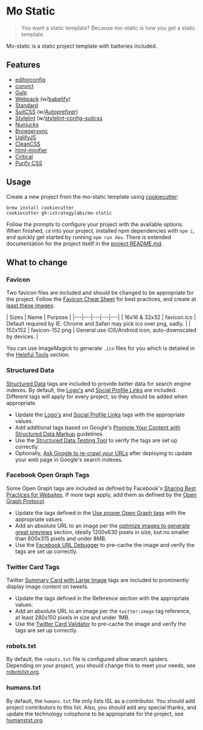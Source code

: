 # Mo Static

> You want a static template? Because mo-static is how you get a static
template.

Mo-static is a static project template with batteries included.


## Features

* [editorconfig](http://editorconfig.org/)
* [convict](https://github.com/mozilla/node-convict)
* [Gulp](http://gulpjs.com/)
* [Webpack](https://webpack.js.org/) (w/[babelify](https://github.com/babel/babelify))
* [Standard](https://github.com/feross/standard)
* [SuitCSS](https://suitcss.github.io) (w/[Autoprefixer](https://autoprefixer.github.io/))
* [Stylelint](https://github.com/stylelint/stylelint) (w/[stylelint-config-suitcss](https://github.com/suitcss/stylelint-config-suitcss)
* [Nunjucks](https://mozilla.github.io/nunjucks/)
* [Browsersync](http://www.browsersync.io/)
* [UglifyJS](https://github.com/mishoo/UglifyJS2/)
* [CleanCSS](https://github.com/jakubpawlowicz/clean-css/tree/3.4)
* [html-minifier](https://github.com/kangax/html-minifier)
* [Critical](https://github.com/addyosmani/critical)
* [Purify CSS](https://github.com/purifycss/purifycss)


## Usage

Create a new project from the mo-static template using [cookiecutter](https://github.com/audreyr/cookiecutter):

```
brew install cookiecutter
cookiecutter gh:istrategylabs/mo-static
```

Follow the prompts to configure your project with the available options. When
finished, `cd` into your project, installed npm dependencies with `npm i`, and
quickly get started by running `npm run dev`. There is extended documentation
for the project itself in the [project README.md](https://github.com/istrategylabs/mo-static/blob/master/%7B%7B%20cookiecutter.repo_name%20%7D%7D/README.md).


## What to change

### Favicon

Two favicon files are included and should be changed to be appropriate for the project.
Follow the [Favicon Cheat Sheet](https://github.com/audreyr/favicon-cheat-sheet) for
best practices, and create at [least these images](https://github.com/audreyr/favicon-cheat-sheet#the-images):

| Sizes | Name | Purpose |
|---|---|---|---|---|
| 16x16 & 32x32 | favicon.ico | Default required by IE. Chrome and Safari may pick ico over png, sadly. |
| 152x152 | favicon-152.png | General use iOS/Android icon, auto-downscaled by devices. |

You can use ImageMagick to generate `.ico` files for you which is detailed in
the [Helpful Tools](https://github.com/audreyr/favicon-cheat-sheet#helpful-tools) section.


### Structured Data

[Structured Data](https://developers.google.com/structured-data/) tags are included to provide better data for search engine indexes.
By default, the [Logo's](https://developers.google.com/structured-data/customize/logos) and
[Social Profile Links](https://developers.google.com/structured-data/customize/social-profiles) are
included. Different tags will apply for every project, so they should be added when appropriate.

* Update the [Logo's](https://developers.google.com/structured-data/customize/logos) and [Social Profile Links](https://developers.google.com/structured-data/customize/social-profiles) tags with the appropriate values.
* Add additional tags based on Google's [Promote Your Content with Structured Data Markup](https://developers.google.com/structured-data/) guidelines.
* Use the [Structured Data Testing Tool](https://developers.google.com/structured-data/testing-tool/) to verify the tags are set up correctly.
* Optionally, [Ask Google to re-crawl your URLs](https://support.google.com/webmasters/answer/6065812?hl=en&ref_topic=4617736&rd=1) after deploying to update your web page in Google's search indexes.

### Facebook Open Graph Tags

Some Open Graph tags are included as defined by Facebook's [Sharing Best Practices for Websites](https://developers.facebook.com/docs/sharing/best-practices).
If more tags apply, add them as defined by the [Open Graph Protocol](http://opengraphprotocol.org/).

* Update the tags defined in the [Use proper Open Graph tags](https://developers.facebook.com/docs/sharing/best-practices#tags) with the appropriate values.
* Add an absolute URL to an image per the [optimize images to generate great previews](https://developers.facebook.com/docs/sharing/best-practices#images) section, ideally 1200x630 pixels in size, but no smaller than 600x315 pixels and under 8MB.
* Use the [Facebook URL Debugger](https://developers.facebook.com/tools/debug) to pre-cache the image and verify the tags are set up correctly.

### Twitter Card Tags

Twitter [Summary Card with Large Image](https://dev.twitter.com/cards/types/summary-large-image)
tags are included to prominently display image content on tweets.

* Update the tags defined in the Reference section with the appropriate values.
* Add an absolute URL to an image per the `twitter:image` tag reference, at least 280x150 pixels in size and under 1MB.
* Use the [Twitter Card Validator](https://cards-dev.twitter.com/validator) to pre-cache the image and verify the tags are set up correctly.

### robots.txt

By default, the `robots.txt` file is configured allow search spiders. Depending on your project, you
should change this to meet your needs, see [robotstxt.org](http://www.robotstxt.org/robotstxt.html).

### humans.txt

By default, the `humans.txt` file only lists ISL as a contributor. You should add project contributors
to this list. Also, you should add any special thanks, and update the technology colophone to be appropriate
for the project, see [humanstxt.org](http://humanstxt.org/Standard.html).

